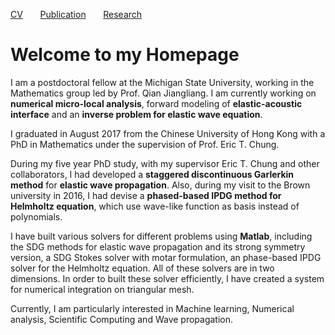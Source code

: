 [CV](cv.md)&nbsp; &nbsp; &nbsp; &nbsp;[Publication](pub.md)&nbsp; &nbsp; &nbsp; &nbsp;[Research](research.md)

# Welcome to my Homepage

I am a postdoctoral fellow at the Michigan State University, working in the Mathematics group led by Prof. Qian Jiangliang.
I am currently working on **numerical micro-local analysis**, forward modeling of **elastic-acoustic interface** and an **inverse problem for elastic wave equation**.

I graduated in August 2017 from the Chinese University of Hong Kong with a PhD in Mathematics under the supervision of Prof. Eric T. Chung.

During my five year PhD study, with my supervisor Eric T. Chung and other collaborators, I had developed a **staggered discontinuous Garlerkin method** for **elastic wave propagation**. Also, during my visit to the Brown university in 2016, I had devise a **phased-based IPDG method for Helmholtz equation**, which use wave-like function as basis instead of polynomials.

I have built various solvers for different problems using **Matlab**, including the SDG methods for elastic wave propagation and its strong symmetry version, a SDG Stokes solver with motar formulation, an phase-based IPDG solver for the Helmholtz equation. All of these solvers are in two dimensions. In order to built these solver efficiently, I have created a system for numerical integration on triangular mesh.

Currently, I am particularly interested in Machine learning, Numerical analysis, Scientific Computing and Wave propagation.

<!-- ## Welcome to GitHub Pages

You can use the [editor on GitHub](https://github.com/cylam0/cylam.github.io/edit/master/index.md) to maintain and preview the content for your website in Markdown files.

Whenever you commit to this repository, GitHub Pages will run [Jekyll](https://jekyllrb.com/) to rebuild the pages in your site, from the content in your Markdown files.

### Markdown

Markdown is a lightweight and easy-to-use syntax for styling your writing. It includes conventions for

```markdown
Syntax highlighted code block

# Header 1
## Header 2
### Header 3

- Bulleted
- List

1. Numbered
2. List

**Bold** and _Italic_ and `Code` text

[Link](url) and ![Image](src)
```

For more details see [GitHub Flavored Markdown](https://guides.github.com/features/mastering-markdown/).

### Jekyll Themes

Your Pages site will use the layout and styles from the Jekyll theme you have selected in your [repository settings](https://github.com/cylam0/cylam.github.io/settings). The name of this theme is saved in the Jekyll `_config.yml` configuration file.

### Support or Contact

Having trouble with Pages? Check out our [documentation](https://help.github.com/categories/github-pages-basics/) or [contact support](https://github.com/contact) and we’ll help you sort it out.
 -->

